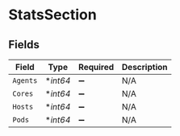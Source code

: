 # StatsSection


## Fields

| Field              | Type               | Required           | Description        |
| ------------------ | ------------------ | ------------------ | ------------------ |
| `Agents`           | **int64*           | :heavy_minus_sign: | N/A                |
| `Cores`            | **int64*           | :heavy_minus_sign: | N/A                |
| `Hosts`            | **int64*           | :heavy_minus_sign: | N/A                |
| `Pods`             | **int64*           | :heavy_minus_sign: | N/A                |